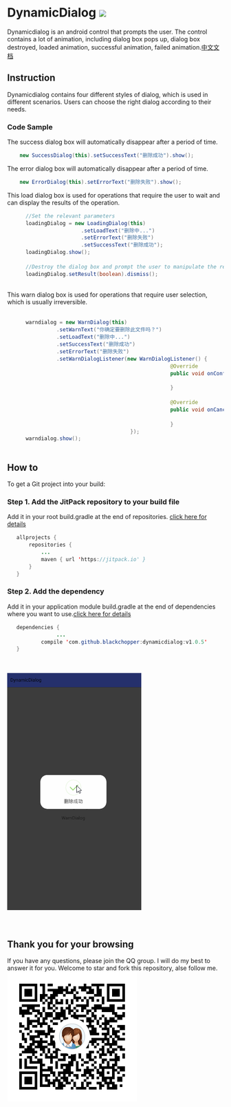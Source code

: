 # DynamicDialog  [![](https://jitpack.io/v/blackchopper/dynamicdialog.svg)](https://jitpack.io/#blackchopper/dynamicdialog)
Dynamicdialog is an android control that prompts the user. The control contains a lot of animation, including dialog box pops up, dialog box destroyed, loaded animation, successful animation, failed animation.[中文文档](https://github.com/blackchopper/Dynamicdialog/blob/master/README.md)
## Instruction
Dynamicdialog contains four different styles of dialog, which is used in different scenarios. Users can choose the right dialog according to their needs.
### Code Sample
The success dialog box will automatically disappear after a period of time.
```Java
    new SuccessDialog(this).setSuccessText("删除成功").show();
```
The error dialog box will automatically disappear after a period of time.
```Java
    new ErrorDialog(this).setErrorText("删除失败").show();
```
This load dialog box is used for operations that require the user to wait and can display the results of the operation.
```Java
      //Set the relevant parameters
      loadingDialog = new LoadingDialog(this)
                        .setLoadText("删除中...")
                        .setErrorText("删除失败")
                        .setSuccessText("删除成功");
      loadingDialog.show();
      
      //Destroy the dialog box and prompt the user to manipulate the results
      loadingDialog.setResult(boolean).dismiss();
      
```
This warn dialog box is used for operations that require user selection, which is usually irreversible.
```Java
 
      warndialog = new WarnDialog(this)
                .setWarnText("你确定要删除此文件吗？")
                .setLoadText("删除中...")
                .setSuccessText("删除成功")
                .setErrorText("删除失败")
                .setWarnDialogListener(new WarnDialogListener() {
                                                     @Override
                                                     public void onConfirm() {
                                                                                                              
                                                     }
                                                                              
                                                     @Override
                                                     public void onCancle() {
                                                                              
                                                     }
                                        });
      warndialog.show();
 
```

## How to
To get a Git project into your build:
### Step 1. Add the JitPack repository to your build file
Add it in your root build.gradle at the end of repositories.   [click here for details](https://github.com/blackchopper/CarouselBanner/blob/master/root_build.gradle.png)
 ```Java
 	allprojects {
 		repositories {
 			...
 			maven { url 'https://jitpack.io' }
 		}
 	}
 ```
### Step 2. Add the dependency
Add it in your application module build.gradle at the end of dependencies where you want to use.[click here for details](https://github.com/blackchopper/CarouselBanner/blob/master/application_build.gradle.png)
 ```Java
 	dependencies {
                 ...
 	        compile 'com.github.blackchopper:dynamicdialog:v1.0.5'
 	}
 ```
<br><br>
![Image text](https://github.com/blackchopper/DynamicDialog/blob/master/dynamicdialog.gif)
<br><br><br>
## Thank you for your browsing
If you have any questions, please join the QQ group. I will do my best to answer it for you. Welcome to star and fork this repository, alse follow me.
<br>
![Image Text](https://github.com/blackchopper/CarouselBanner/blob/master/qq_group.png)
 
	 